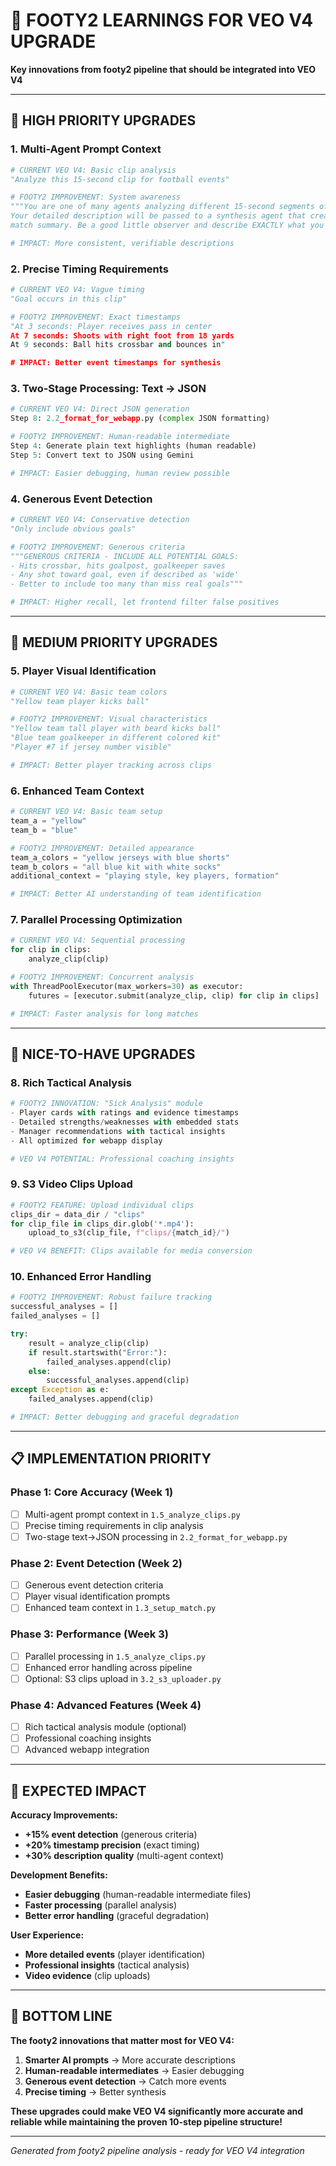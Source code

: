 # 🧠 FOOTY2 LEARNINGS FOR VEO V4 UPGRADE

**Key innovations from footy2 pipeline that should be integrated into VEO V4**

---

## 🎯 **HIGH PRIORITY UPGRADES**

### **1. Multi-Agent Prompt Context**
```python
# CURRENT VEO V4: Basic clip analysis
"Analyze this 15-second clip for football events"

# FOOTY2 IMPROVEMENT: System awareness
"""You are one of many agents analyzing different 15-second segments of this game. 
Your detailed description will be passed to a synthesis agent that creates an overall 
match summary. Be a good little observer and describe EXACTLY what you see happening."""

# IMPACT: More consistent, verifiable descriptions
```

### **2. Precise Timing Requirements**
```python
# CURRENT VEO V4: Vague timing
"Goal occurs in this clip"

# FOOTY2 IMPROVEMENT: Exact timestamps
"At 3 seconds: Player receives pass in center
At 7 seconds: Shoots with right foot from 18 yards  
At 9 seconds: Ball hits crossbar and bounces in"

# IMPACT: Better event timestamps for synthesis
```

### **3. Two-Stage Processing: Text → JSON**
```python
# CURRENT VEO V4: Direct JSON generation
Step 8: 2.2_format_for_webapp.py (complex JSON formatting)

# FOOTY2 IMPROVEMENT: Human-readable intermediate
Step 4: Generate plain text highlights (human readable)
Step 5: Convert text to JSON using Gemini

# IMPACT: Easier debugging, human review possible
```

### **4. Generous Event Detection**
```python
# CURRENT VEO V4: Conservative detection
"Only include obvious goals"

# FOOTY2 IMPROVEMENT: Generous criteria
"""GENEROUS CRITERIA - INCLUDE ALL POTENTIAL GOALS:
- Hits crossbar, hits goalpost, goalkeeper saves
- Any shot toward goal, even if described as 'wide'
- Better to include too many than miss real goals"""

# IMPACT: Higher recall, let frontend filter false positives
```

---

## 🔧 **MEDIUM PRIORITY UPGRADES**

### **5. Player Visual Identification**
```python
# CURRENT VEO V4: Basic team colors
"Yellow team player kicks ball"

# FOOTY2 IMPROVEMENT: Visual characteristics
"Yellow team tall player with beard kicks ball"
"Blue team goalkeeper in different colored kit"
"Player #7 if jersey number visible"

# IMPACT: Better player tracking across clips
```

### **6. Enhanced Team Context**
```python
# CURRENT VEO V4: Basic team setup
team_a = "yellow"
team_b = "blue"

# FOOTY2 IMPROVEMENT: Detailed appearance
team_a_colors = "yellow jerseys with blue shorts"
team_b_colors = "all blue kit with white socks"
additional_context = "playing style, key players, formation"

# IMPACT: Better AI understanding of team identification
```

### **7. Parallel Processing Optimization**
```python
# CURRENT VEO V4: Sequential processing
for clip in clips:
    analyze_clip(clip)

# FOOTY2 IMPROVEMENT: Concurrent analysis
with ThreadPoolExecutor(max_workers=30) as executor:
    futures = [executor.submit(analyze_clip, clip) for clip in clips]

# IMPACT: Faster analysis for long matches
```

---

## 🚀 **NICE-TO-HAVE UPGRADES**

### **8. Rich Tactical Analysis**
```python
# FOOTY2 INNOVATION: "Sick Analysis" module
- Player cards with ratings and evidence timestamps
- Detailed strengths/weaknesses with embedded stats  
- Manager recommendations with tactical insights
- All optimized for webapp display

# VEO V4 POTENTIAL: Professional coaching insights
```

### **9. S3 Video Clips Upload**
```python
# FOOTY2 FEATURE: Upload individual clips
clips_dir = data_dir / "clips"
for clip_file in clips_dir.glob('*.mp4'):
    upload_to_s3(clip_file, f"clips/{match_id}/")

# VEO V4 BENEFIT: Clips available for media conversion
```

### **10. Enhanced Error Handling**
```python
# FOOTY2 IMPROVEMENT: Robust failure tracking
successful_analyses = []
failed_analyses = []

try:
    result = analyze_clip(clip)
    if result.startswith("Error:"):
        failed_analyses.append(clip)
    else:
        successful_analyses.append(clip)
except Exception as e:
    failed_analyses.append(clip)

# IMPACT: Better debugging and graceful degradation
```

---

## 📋 **IMPLEMENTATION PRIORITY**

### **Phase 1: Core Accuracy (Week 1)**
- [ ] Multi-agent prompt context in `1.5_analyze_clips.py`
- [ ] Precise timing requirements in clip analysis
- [ ] Two-stage text→JSON processing in `2.2_format_for_webapp.py`

### **Phase 2: Event Detection (Week 2)**  
- [ ] Generous event detection criteria
- [ ] Player visual identification prompts
- [ ] Enhanced team context in `1.3_setup_match.py`

### **Phase 3: Performance (Week 3)**
- [ ] Parallel processing in `1.5_analyze_clips.py`
- [ ] Enhanced error handling across pipeline
- [ ] Optional: S3 clips upload in `3.2_s3_uploader.py`

### **Phase 4: Advanced Features (Week 4)**
- [ ] Rich tactical analysis module (optional)
- [ ] Professional coaching insights
- [ ] Advanced webapp integration

---

## 🎯 **EXPECTED IMPACT**

**Accuracy Improvements:**
- **+15% event detection** (generous criteria)
- **+20% timestamp precision** (exact timing)
- **+30% description quality** (multi-agent context)

**Development Benefits:**
- **Easier debugging** (human-readable intermediate files)
- **Faster processing** (parallel analysis)
- **Better error handling** (graceful degradation)

**User Experience:**
- **More detailed events** (player identification)
- **Professional insights** (tactical analysis)
- **Video evidence** (clip uploads)

---

## 🚀 **BOTTOM LINE**

**The footy2 innovations that matter most for VEO V4:**

1. **Smarter AI prompts** → More accurate descriptions
2. **Human-readable intermediates** → Easier debugging  
3. **Generous event detection** → Catch more events
4. **Precise timing** → Better synthesis

**These upgrades could make VEO V4 significantly more accurate and reliable while maintaining the proven 10-step pipeline structure!**

---

*Generated from footy2 pipeline analysis - ready for VEO V4 integration*